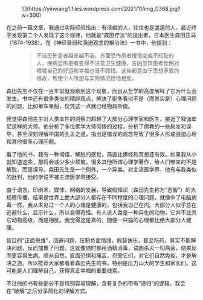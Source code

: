 <div class="wp-block-image">

<figure class="aligncenter size-medium">![](https://yinwang1.files.wordpress.com/2021/11/img_0368.jpg?w=300)</figure>

</div>

在之前一篇文章，我通过实际经验指出：有洁癖的人，往往也是邋遢的人。最近终于发现第二个人发现了这个规律，他就是“森田疗法”的提出者，日本医生森田正马（1874-1938）。在《神经衰弱和强迫观念的根治法》一书中，他提到：

<figure class="wp-block-pullquote">

> 不洁恐怖患者越来越不洁，赤面恐怖患者慢慢变成不知耻的人，疾病恐怖患者变得不注意卫生健康，吉凶恐饰患者反倒对牺牲自己的好运和幸福也毫不顾惜。这些都是由于思想矛盾的缘故，致使个人所想与实际情况恰恰相反。

</figure>

森田先生不仅在一百年前就观察到这个现象，而且从哲学的高度解释了它为什么会发生。书中还有很多类似的精辟观点，解决了挺多看似不是（而其实是）心理问题的问题，比如晕车晕船，仅凭这一点就已经物超所值。

我觉得森田先生对人类本性的洞察力超越了大部分心理学家和医生，接近了释伽牟尼这样的大师。他分析了多位佛学大师彻悟的过程，分析了佛教的一些启发和误导，甚至深刻理解中国的孔孟之道，指出是错误的观念导致了很多人形成强迫心理和其他很多心理问题。

看了他的书，我有一种彻悟，解脱的感觉，简直比佛经和冥想还有效。如果我从小就知道这些，那将会减少多少烦恼。很多其他所谓心理学著作，给人们带来的不是解脱，而是误导。森田先生是一个例外，一个异类。对主流医学界，他有与我类似的批判，他的学说不被主流医学界接受。

由于语言，印刷术，媒体，网络的发展，导致假知识（森田先生称为“恶智”）的大规模传播，结果是世界上绝大部分人都存在不同程度的心理问题，就像中了电脑病毒一样。我从未见过一个人的心理是健康的，包括我自己在内。大部分人似乎总在逃避什么，显示什么，所以变得奇怪。有人说人类是一种异化的动物，它并不比其它动物高级，而是相反。我觉得这是真的，随便一只猫的心理都比绝大部分人健康。

盲目的“正面思维”，回避问题，压制负面情绪，假装快乐，甚至吃药，其实不能解决问题，反而加重了问题。这就像随时都用酒精消毒，试图杀灭一切病菌，结果反而更容易生病。顺从自然，直面恐惧和痛苦，忍受它们，对它们自然免疫，才是解决之道。所以推荐大家都看看森田先生的书，特别是压力山大的学生和家长们。这可能是人们理解自己，获得真正幸福的重要线索。

不过他的书有些部分不是特别容易理解，含有复杂的带有“递归”的逻辑。我会在“破解”之后分享简化的理解方式。
